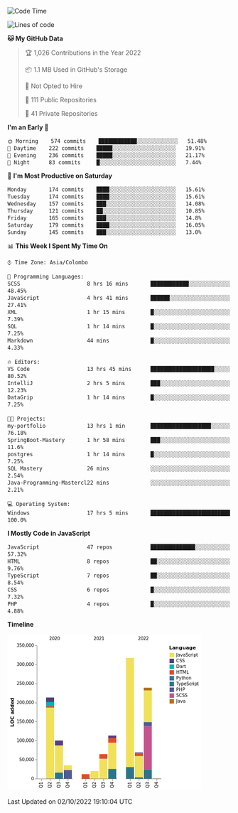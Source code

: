 
<!--START_SECTION:waka-->
![Code Time](http://img.shields.io/badge/Code%20Time-698%20hrs%2033%20mins-blue)

![Lines of code](https://img.shields.io/badge/From%20Hello%20World%20I%27ve%20Written-1%20Million%20lines%20of%20code-blue)

**🐱 My GitHub Data** 

> 🏆 1,026 Contributions in the Year 2022
 > 
> 📦 1.1 MB Used in GitHub's Storage 
 > 
> 🚫 Not Opted to Hire
 > 
> 📜 111 Public Repositories 
 > 
> 🔑 41 Private Repositories  
 > 
**I'm an Early 🐤** 

```text
🌞 Morning    574 commits    ████████████░░░░░░░░░░░░░   51.48% 
🌆 Daytime    222 commits    █████░░░░░░░░░░░░░░░░░░░░   19.91% 
🌃 Evening    236 commits    █████░░░░░░░░░░░░░░░░░░░░   21.17% 
🌙 Night      83 commits     █░░░░░░░░░░░░░░░░░░░░░░░░   7.44%

```
📅 **I'm Most Productive on Saturday** 

```text
Monday       174 commits    ████░░░░░░░░░░░░░░░░░░░░░   15.61% 
Tuesday      174 commits    ████░░░░░░░░░░░░░░░░░░░░░   15.61% 
Wednesday    157 commits    ███░░░░░░░░░░░░░░░░░░░░░░   14.08% 
Thursday     121 commits    ██░░░░░░░░░░░░░░░░░░░░░░░   10.85% 
Friday       165 commits    ███░░░░░░░░░░░░░░░░░░░░░░   14.8% 
Saturday     179 commits    ████░░░░░░░░░░░░░░░░░░░░░   16.05% 
Sunday       145 commits    ███░░░░░░░░░░░░░░░░░░░░░░   13.0%

```


📊 **This Week I Spent My Time On** 

```text
⌚︎ Time Zone: Asia/Colombo

💬 Programming Languages: 
SCSS                     8 hrs 16 mins       ████████████░░░░░░░░░░░░░   48.45% 
JavaScript               4 hrs 41 mins       ██████░░░░░░░░░░░░░░░░░░░   27.41% 
XML                      1 hr 15 mins        █░░░░░░░░░░░░░░░░░░░░░░░░   7.39% 
SQL                      1 hr 14 mins        █░░░░░░░░░░░░░░░░░░░░░░░░   7.25% 
Markdown                 44 mins             █░░░░░░░░░░░░░░░░░░░░░░░░   4.33%

🔥 Editors: 
VS Code                  13 hrs 45 mins      ████████████████████░░░░░   80.52% 
IntelliJ                 2 hrs 5 mins        ███░░░░░░░░░░░░░░░░░░░░░░   12.23% 
DataGrip                 1 hr 14 mins        █░░░░░░░░░░░░░░░░░░░░░░░░   7.25%

🐱‍💻 Projects: 
my-portfolio             13 hrs 1 min        ███████████████████░░░░░░   76.18% 
SpringBoot-Mastery       1 hr 58 mins        ███░░░░░░░░░░░░░░░░░░░░░░   11.6% 
postgres                 1 hr 14 mins        █░░░░░░░░░░░░░░░░░░░░░░░░   7.25% 
SQL Mastery              26 mins             ░░░░░░░░░░░░░░░░░░░░░░░░░   2.54% 
Java-Programming-Mastercl22 mins             ░░░░░░░░░░░░░░░░░░░░░░░░░   2.21%

💻 Operating System: 
Windows                  17 hrs 5 mins       █████████████████████████   100.0%

```

**I Mostly Code in JavaScript** 

```text
JavaScript               47 repos            ██████████████░░░░░░░░░░░   57.32% 
HTML                     8 repos             ██░░░░░░░░░░░░░░░░░░░░░░░   9.76% 
TypeScript               7 repos             ██░░░░░░░░░░░░░░░░░░░░░░░   8.54% 
CSS                      6 repos             █░░░░░░░░░░░░░░░░░░░░░░░░   7.32% 
PHP                      4 repos             █░░░░░░░░░░░░░░░░░░░░░░░░   4.88%

```


**Timeline**

![Chart not found](https://raw.githubusercontent.com/ccweerasinghe1994/ccweerasinghe1994/master/charts/bar_graph.png) 


 Last Updated on 02/10/2022 19:10:04 UTC
<!--END_SECTION:waka-->
